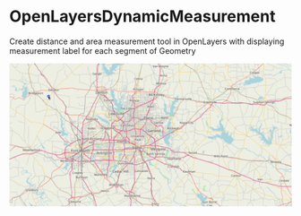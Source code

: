 # OpenLayersDynamicMeasurement
Create distance and area measurement tool in OpenLayers with displaying measurement label for each segment of Geometry

![Dynamic Measurement](OpenLayersDynamicMeasurement.gif)
